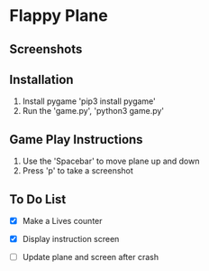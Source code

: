 # Flappy Plane
 
## Screenshots

## Installation
1. Install pygame 'pip3 install pygame'
2. Run the 'game.py', 'python3 game.py'

## Game Play Instructions
1. Use the 'Spacebar' to move plane up and down 
2. Press 'p' to take a screenshot

## To Do List 
- [X] Make a Lives counter
- [X] Display instruction screen
- [ ] Update plane and screen after crash


